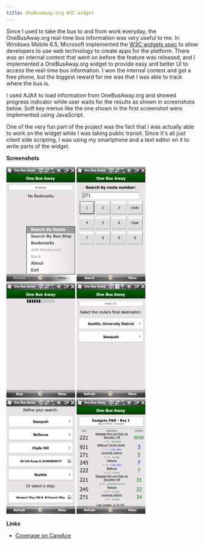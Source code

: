 ```yaml
---
title: OneBusAway.org W3C widget
---
```

Since I used to take the bus to and from work everyday, the OneBusAway.org
real-time bus information was very useful to me. In Windows Mobile 6.5,
Microsoft implemented the [W3C widgets spec][1] to allow developers to use web
technology to create apps for the platform. There was an internal contest that
went on before the feature was released, and I implemented a OneBusAway.org
widget to provide easy and better UI to access the real-time bus information. I
won the internal contest and got a free phone, but the biggest reward for me
was that I was able to track where the bus is.

I used AJAX to load information from OneBusAway.org and showed progress
indicator while user waits for the results as shown in screenshots below. Soft
key menus like the one shown in the first screenshot were implemented using
JavaScript.

One of the very fun part of the project was the fact that I was actually able
to work on the widget while I was taking public transit. Since it's all just
client side scripting, I was using my smartphone and a text editor on it to
write parts of the widget.

**Screenshots**

[![](/images/onebusaway0-180x300.png)](/images/onebusaway0.png)
[![](/images/onebusaway1-180x300.png)](/images/onebusaway1.png)
[![](/images/onebusaway2-180x300.png)](/images/onebusaway2.png)
[![](/images/onebusaway3-180x300.png)](/images/onebusaway3.png)
[![](/images/onebusaway4-180x300.png)](/images/onebusaway4.png)
[![](/images/onebusaway5-180x300.png)](/images/onebusaway5.png)

**Links**
	
- [Coverage on CareAce][2]

  [1]: http://www.w3.org/TR/widgets/
  [2]: http://www.careace.net/2010/02/11/travel-around-seattle-by-bus-made-easy/
